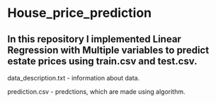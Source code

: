 # House_price_prediction
## In this repository I implemented Linear Regression with Multiple variables to predict estate prices using train.csv and test.csv.
data_description.txt - information about data.

prediction.csv - predctions, which are made using algorithm.
